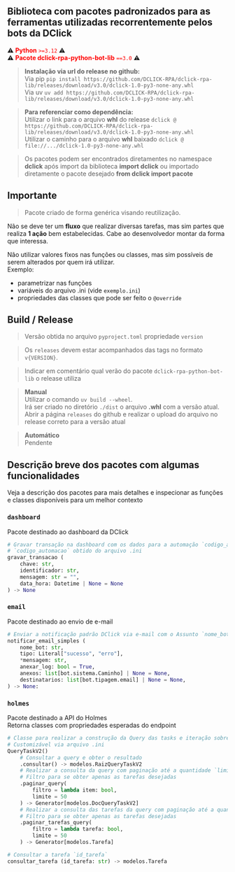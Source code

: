 ## Biblioteca com pacotes padronizados para as ferramentas utilizadas recorrentemente pelos bots da DClick

⚠️ <span style="color: red;"><strong>Python</strong> <code>&gt;=3.12</code></span> ⚠️  
⚠️ <span style="color: red;"><strong>Pacote dclick-rpa-python-bot-lib</strong> <code>==3.0</code></span> ⚠️

> **Instalação via url do release no github:**  
Via pip `pip install https://github.com/DCLICK-RPA/dclick-rpa-lib/releases/download/v3.0/dclick-1.0-py3-none-any.whl`  
Via uv `uv add https://github.com/DCLICK-RPA/dclick-rpa-lib/releases/download/v3.0/dclick-1.0-py3-none-any.whl`

> **Para referenciar como dependência:**  
Utilizar o link para o arquivo **whl** do release `dclick @ https://github.com/DCLICK-RPA/dclick-rpa-lib/releases/download/v3.0/dclick-1.0-py3-none-any.whl`  
Utilizar o caminho para o arquivo **whl** baixado `dclick @ file://.../dclick-1.0-py3-none-any.whl`

> Os pacotes podem ser encontrados diretamentes no namespace **dclick** após import da biblioteca **import dclick** ou importado diretamente o pacote desejado **from dclick import pacote**

## Importante
> Pacote criado de forma genérica visando reutilização.

Não se deve ter um **fluxo** que realizar diversas tarefas, mas sim partes que realiza **1 ação** bem estabelecidas. Cabe ao desenvolvedor montar da forma que interessa.

Não utilizar valores fixos nas funções ou classes, mas sim possíveis de serem alterados por quem irá utilizar.  
Exemplo:
- parametrizar nas funções
- variáveis do arquivo .ini (vide `exemplo.ini`)
- propriedades das classes que pode ser feito o `@override`

## Build / Release
> Versão obtida no arquivo `pyproject.toml` propriedade `version`

> Os `releases` devem estar acompanhados das tags no formato `v{VERSION}`.  

> Indicar em comentário qual verão do pacote `dclick-rpa-python-bot-lib` o release utiliza

> **Manual**  
Utilizar o comando `uv build --wheel`.  
Irá ser criado no diretório `./dist` o arquivo **.whl** com a versão atual.  
Abrir a página `releases` do github e realizar o upload do arquivo no release correto para a versão atual

> **Automático**  
Pendente

## Descrição breve dos pacotes com algumas funcionalidades
Veja a descrição dos pacotes para mais detalhes e inspecionar as funções e classes disponíveis para um melhor contexto

### `dashboard`
Pacote destinado ao dashboard da DClick
```python
# Gravar transação na dashboard com os dados para a automação `codigo_automacao`
# `codigo_automacao` obtido do arquivo .ini
gravar_transacao (
    chave: str,
    identificador: str,
    mensagem: str = "",
    data_hora: Datetime | None = None
) -> None
```

### `email`
Pacote destinado ao envio de e-mail
```python
# Enviar a notificação padrão DClick via e-mail com o Assunto `nome_bot - tipo`
notificar_email_simples (
    nome_bot: str,
    tipo: Literal["sucesso", "erro"],
    *mensagem: str,
    anexar_log: bool = True,
    anexos: list[bot.sistema.Caminho] | None = None,
    destinatarios: list[bot.tipagem.email] | None = None,
) -> None:
```

### `holmes`
Pacote destinado a API do Holmes  
Retorna classes com propriedades esperadas do endpoint
```python
# Classe para realizar a construção da Query das tasks e iteração sobre os resultados obtidos
# Customizável via arquivo .ini
QueryTaskV2()
    # Consultar a query e obter o resultado
    .consultar() -> modelos.RaizQueryTaskV2
    # Realizar a consulta da query com paginação até a quantidade `limite`
    # Filtro para se obter apenas as tarefas desejadas
    .paginar_query(
        filtro = lambda item: bool,
        limite = 50
    ) -> Generator[modelos.DocQueryTaskV2]
    # Realizar a consulta das tarefas da query com paginação até a quantidade `limite`
    # Filtro para se obter apenas as tarefas desejadas
    .paginar_tarefas_query(
        filtro = lambda tarefa: bool,
        limite = 50
    ) -> Generator[modelos.Tarefa]

# Consultar a tarefa `id_tarefa`
consultar_tarefa (id_tarefa: str) -> modelos.Tarefa
```